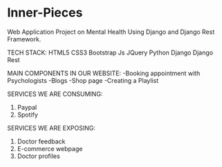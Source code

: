 # Inner-Pieces
Web Application Project on Mental Health Using Django and Django Rest Framework.

TECH STACK:
HTML5
CSS3
Bootstrap
Js
JQuery
Python
Django
Django Rest

MAIN COMPONENTS IN OUR WEBSITE:
-Booking appointment with Psychologists
-Blogs
-Shop page
-Creating a Playlist

SERVICES WE ARE CONSUMING:
1. Paypal
2. Spotify

SERVICES WE ARE EXPOSING:
1. Doctor feedback
2. E-commerce webpage
3. Doctor profiles
